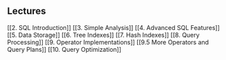 ## Lectures
[[2. SQL Introduction]]
[[3. Simple Analysis]]
[[4. Advanced SQL Features]]
[[5. Data Storage]]
[[6. Tree Indexes]]
[[7. Hash Indexes]]
[[8. Query Processing]]
[[9. Operator Implementations]]
[[9.5 More Operators and Query Plans]]
[[10. Query Optimization]]